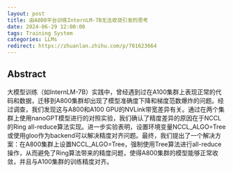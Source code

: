 ```yaml
---
layout: post
title: 由A800平台训练InternLM-7B无法收敛引发的思考
date: 2024-06-29 12:00:00
tags: Training System
categories: LLMs
redirect: https://zhuanlan.zhihu.com/p/701623664
---
```


## Abstract

大模型训练（如InternLM-7B）实践中，曾经遇到过在A100集群上表现正常的代码和数据，迁移到A800集群却出现了模型准确度下降和梯度范数爆炸的问题。经过调查，我们发现这与A800和A100 GPU的NVLink带宽差异有关。通过在两个集群上使用nanoGPT模型进行的对照实验，我们确认了精度差异的原因在于NCCL的Ring all-reduce算法实现。进一步实验表明，设置环境变量NCCL_ALGO=Tree或使用gloo作为backend可以解决精度对齐问题。最终，我们提出了一个解决方案：在A800集群上设置NCCL_ALGO=Tree，强制使用Tree算法进行all-reduce操作，从而避免了Ring算法带来的精度问题，使得A800集群的模型能够正常收敛，并且与A100集群的训练精度对齐。

